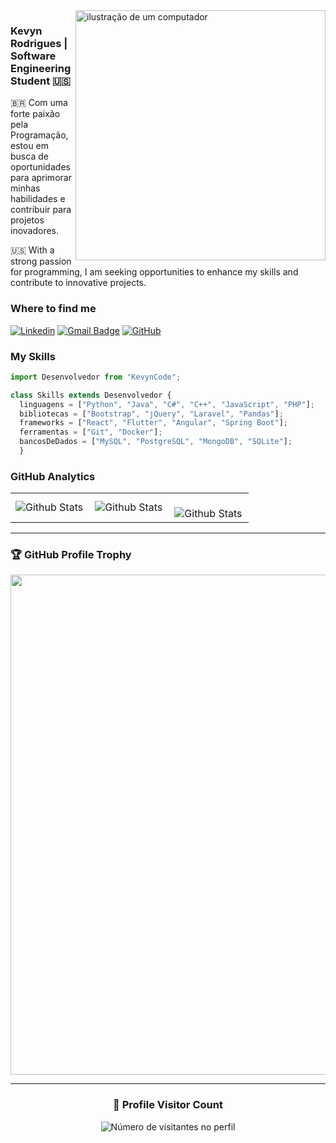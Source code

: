 <img src="https://raw.githubusercontent.com/MicaelliMedeiros/micaellimedeiros/master/image/computer-illustration.png" alt="ilustração de um computador" min-width="400px" max-width="400px" width="400px" align="right">

### Kevyn Rodrigues | Software Engineering Student 🇺🇸

<p align="left">🇧🇷 Com uma forte paixão pela Programação, estou em busca de oportunidades para aprimorar minhas habilidades e contribuir para projetos inovadores.</p>

<p align="left">🇺🇸 With a strong passion for programming, I am seeking opportunities to enhance my skills and contribute to innovative projects.</p>

### Where to find me

[![Linkedin](https://img.shields.io/badge/-Kevyncode-blue?style=flat-square&logo=Linkedin&logoColor=white&link=https://www.linkedin.com/in/kevyncode/)](https://www.linkedin.com/in/kevyncode/)
[![Gmail Badge](https://img.shields.io/badge/-kevyncodes@gmail.com-006bed?style=flat-square&logo=Gmail&logoColor=white&link=mailto:SEU-EMAIL)](mailto:kevyncodes@gmail.com)
[![GitHub](https://img.shields.io/github/followers/kevyncode?label=follow&style=social)](https://github.com/kevyncode)

### My Skills

```js
import Desenvolvedor from "KevynCode";

class Skills extends Desenvolvedor {
  linguagens = ["Python", "Java", "C#", "C++", "JavaScript", "PHP"];
  bibliotecas = ["Bootstrap", "jQuery", "Laravel", "Pandas"];
  frameworks = ["React", "Flutter", "Angular", "Spring Boot"];
  ferramentas = ["Git", "Docker"];
  bancosDeDados = ["MySQL", "PostgreSQL", "MongoDB", "SQLite"];
  }

```

### GitHub Analytics

<table>
  <tr>
    <td>
      <img
        align="left"
        src="https://github-readme-stats.vercel.app/api?username=kevyncode&theme=dark&hide_border=false&include_all_commits=true"
        alt="Github Stats"
      />
    </td>
    <td>
      <img
        align="left"
        src="https://github-readme-stats.vercel.app/api/top-langs/?username=kevyncode&theme=dark&hide_border=false&include_all_commits=true&count_private=true&layout=compact"
        alt="Github Stats"
      />
    </td>
    <td>
      <br />
      <img
        align="left"
        src="https://github-readme-streak-stats.herokuapp.com/?user=kevyncode&theme=dark&hide_border=false"
        alt="Github Stats"
      />
    </td>
  </tr>
</table>

--- 

### 🏆 GitHub Profile Trophy

<p align="center">
  <a
    href="https://github.com/ryo-ma/github-profile-trophy"
    title="repositório de troféus"
  >
    <img
      width="800"
      src="https://github-profile-trophy.vercel.app/?username=kevyncode&column=8&theme=darkhub&no-frame=true&no-bg=true"
    />
  </a>
</p>

---

<div align="center">
  <h3><b>📍 Profile Visitor Count</b></h3>
</div>

<p align="center">
  <img
    src="https://profile-counter.glitch.me/kevyncode/count.svg"
    alt="Número de visitantes no perfil"
  />
</p>
